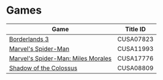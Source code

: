 # Games

| Game | Title ID |
|------|----------|
| [Borderlands 3](CUSA07823/) | CUSA07823 |
| [Marvel's Spider-Man](CUSA11993/) | CUSA11993 |
| [Marvel's Spider-Man: Miles Morales](CUSA17776/) | CUSA17776 |
| [Shadow of the Colossus](CUSA08809/) | CUSA08809 |
